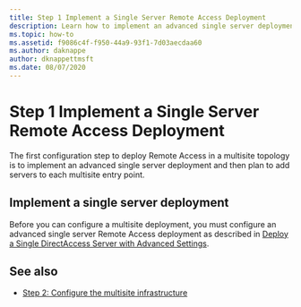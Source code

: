 ```yaml
---
title: Step 1 Implement a Single Server Remote Access Deployment
description: Learn how to implement an advanced single server deployment and then plan to add servers to each multisite entry point.
ms.topic: how-to
ms.assetid: f9086c4f-f950-44a9-93f1-7d03aecdaa60
ms.author: daknappe
author: dknappettmsft
ms.date: 08/07/2020
---
```


# Step 1 Implement a Single Server Remote Access Deployment

The first configuration step to deploy Remote Access in a multisite topology is to implement an advanced single server deployment and then plan to add servers to each multisite entry point.

## <a name="BKMK_1.1"></a>Implement a single server deployment
Before you can configure a multisite deployment, you must configure an advanced single server Remote Access deployment as described in [Deploy a Single DirectAccess Server with Advanced Settings](../../../directaccess/single-server-advanced/deploy-a-single-directaccess-server-with-advanced-settings.md).

## <a name="BKMK_Links"></a>See also

-   [Step 2: Configure the multisite infrastructure](Step-2-Configure-the-Multisite-Infrastructure.md)
